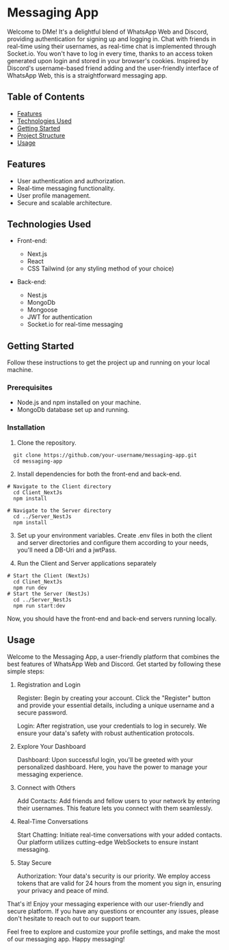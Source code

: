 # Messaging App
Welcome to DMe! It's a delightful blend of WhatsApp Web and Discord, providing authentication for signing up and logging in. Chat with friends in real-time using their usernames, as real-time chat is implemented through Socket.io. You won't have to log in every time, thanks to an access token generated upon login and stored in your browser's cookies. Inspired by Discord's username-based friend adding and the user-friendly interface of WhatsApp Web, this is a straightforward messaging app.

## Table of Contents

- [Features](#features)
- [Technologies Used](#technologies-used)
- [Getting Started](#getting-started)
- [Project Structure](#project-structure)
- [Usage](#usage)

## Features

- User authentication and authorization.
- Real-time messaging functionality.
- User profile management.
- Secure and scalable architecture.

## Technologies Used

- Front-end:
  - Next.js
  - React
  - CSS Tailwind (or any styling method of your choice)

- Back-end:
  - Nest.js
  - MongoDb 
  - Mongoose
  - JWT for authentication
  - Socket.io for real-time messaging

## Getting Started

Follow these instructions to get the project up and running on your local machine.

### Prerequisites

- Node.js and npm installed on your machine.
- MongoDb database set up and running.

### Installation

1. Clone the repository.

```
  git clone https://github.com/your-username/messaging-app.git
  cd messaging-app
```
2. Install dependencies for both the front-end and back-end.

```
# Navigate to the Client directory
  cd Client_NextJs
  npm install
```

```
# Navigate to the Server directory
  cd ../Server_NestJs
  npm install
```
3. Set up your environment variables. Create .env files in both the client and server directories and configure them according to your needs,
 you'll need a DB-Uri and a jwtPass.

2. Run the Client and Server applications separately 

```
# Start the Client (NextJs)
  cd Clinet_NextJs
  npm run dev
# Start the Server (NestJs)
  cd ../Server_NestJs
  npm run start:dev
```
Now, you should have the front-end and back-end servers running locally.

## Usage

  Welcome to the Messaging App, a user-friendly platform that combines the best features of WhatsApp Web and Discord. Get started by following these simple steps:
1. Registration and Login

    Register: Begin by creating your account. Click the "Register" button and provide your essential details, including a unique username and a secure password.

    Login: After registration, use your credentials to log in securely. We ensure your data's safety with robust authentication protocols.

2. Explore Your Dashboard

    Dashboard: Upon successful login, you'll be greeted with your personalized dashboard. Here, you have the power to manage your messaging experience.

3. Connect with Others

    Add Contacts: Add friends and fellow users to your network by entering their usernames. This feature lets you connect with them seamlessly.

4. Real-Time Conversations

    Start Chatting: Initiate real-time conversations with your added contacts. Our platform utilizes cutting-edge WebSockets to ensure instant messaging.

5. Stay Secure

    Authorization: Your data's security is our priority. We employ access tokens that are valid for 24 hours from the moment you sign in, ensuring your privacy and peace of mind.

That's it! Enjoy your messaging experience with our user-friendly and secure platform. If you have any questions or encounter any issues, please don't hesitate to reach out to our support team.

Feel free to explore and customize your profile settings, and make the most of our messaging app. Happy messaging!

